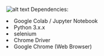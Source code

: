 ![alt text](https://i.ibb.co/NspydF8/Whats-App-Image-2020-10-29-at-12-07-33-PM.jpg)
Dependencies:
<li>Google Colab / Jupyter Notebook</li>
<li>Python 3.x.x</li>
<li>selenium</li>
<li>Chrome Driver</li>
<li>Google Chrome (Web Browser)</li>
